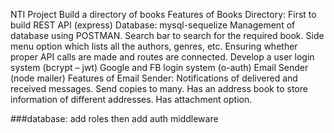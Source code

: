 NTI Project
Build a directory of books
Features of Books Directory:
First to build REST API (express)
Database: mysql-sequelize
Management of database using POSTMAN.
Search bar to search for the required book.
Side menu option which lists all the authors, genres, etc.
Ensuring whether proper API calls are made and routes are connected.
Develop a user login system (bcrypt – jwt)
Google and FB login system (o-auth)
Email Sender (node mailer)
Features of Email Sender:
Notifications of delivered and received messages.
Send copies to many.
Has an address book to store information of different addresses.
Has attachment option.


###database:
add roles then add auth middleware
